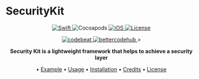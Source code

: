# SecurityKit

<p align="center">
	<a href="https://github.com/mehrankmlf/SecurityKit">
		<img src="https://img.shields.io/badge/language-Swift-orange.svg?style=flat-square" alt="Swift"/>
	</a>
	<img src="https://img.shields.io/cocoapods/v/TPObfuscation.svg?style=flat-square" alt="Cocoapods"/>
	<a href="http://cocoapods.org/pods/TPObfuscation">
		<img src="https://img.shields.io/cocoapods/p/TPObfuscation.svg?style=flat-square" alt="iOS"/>
	</a>
	<a href="https://github.com/mehrankmlf/SecurityKit">
		<img src="https://img.shields.io/cocoapods/l/TPObfuscation.svg?style=flat-square" alt="License"/>
	</a>
</p>

<p align="center">
	<a href="https://codebeat.co/projects/github-com-techprimate-tpobfuscation-master">
		<img src="https://codebeat.co/badges/f56c8eca-c861-4a19-b4e4-84b77540c4ab"" alt="codebeat">
	</a>
	<a href="https://bettercodehub.com/results/mehrankmlf/SecurityKit">
		<img src="https://bettercodehub.com/edge/badge/mehran.kmlf/SecurityKit" alt="bettercodehub">
	</a>>
</p>

<p align="center">
	<b>
	Security Kit is a lightweight framework that helps to achieve a security layer
	</b>
</p>

<p align="center">
  • <a href="#usage">Example</a>
  • <a href="#usage">Usage</a>
  • <a href="#installation">Installation</a>
  • <a href="#credits">Credits</a>
  • <a href="#license">License</a>
</p>
